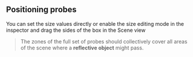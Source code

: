 ## Positioning probes
You can set the size values directly or enable the size editing mode in the inspector and drag the sides of the box in the Scene view

>  The zones of the full set of probes should collectively cover all areas of the scene where a **reflective object** might pass.



